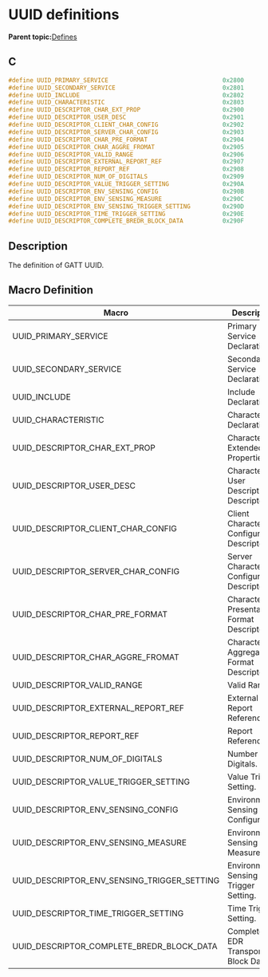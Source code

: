 # UUID definitions

**Parent topic:**[Defines](GUID-E2F81023-B198-4263-A123-9225588A0E6E.md)

## C

```c
#define UUID_PRIMARY_SERVICE                                0x2800
#define UUID_SECONDARY_SERVICE                              0x2801
#define UUID_INCLUDE                                        0x2802
#define UUID_CHARACTERISTIC                                 0x2803
#define UUID_DESCRIPTOR_CHAR_EXT_PROP                       0x2900
#define UUID_DESCRIPTOR_USER_DESC                           0x2901
#define UUID_DESCRIPTOR_CLIENT_CHAR_CONFIG                  0x2902
#define UUID_DESCRIPTOR_SERVER_CHAR_CONFIG                  0x2903
#define UUID_DESCRIPTOR_CHAR_PRE_FORMAT                     0x2904
#define UUID_DESCRIPTOR_CHAR_AGGRE_FROMAT                   0x2905
#define UUID_DESCRIPTOR_VALID_RANGE                         0x2906
#define UUID_DESCRIPTOR_EXTERNAL_REPORT_REF                 0x2907
#define UUID_DESCRIPTOR_REPORT_REF                          0x2908
#define UUID_DESCRIPTOR_NUM_OF_DIGITALS                     0x2909
#define UUID_DESCRIPTOR_VALUE_TRIGGER_SETTING               0x290A
#define UUID_DESCRIPTOR_ENV_SENSING_CONFIG                  0x290B
#define UUID_DESCRIPTOR_ENV_SENSING_MEASURE                 0x290C
#define UUID_DESCRIPTOR_ENV_SENSING_TRIGGER_SETTING         0x290D
#define UUID_DESCRIPTOR_TIME_TRIGGER_SETTING                0x290E
#define UUID_DESCRIPTOR_COMPLETE_BREDR_BLOCK_DATA           0x290F
```

## Description

The definition of GATT UUID.

## Macro Definition

|Macro|Description|
|-----|-----------|
|UUID\_PRIMARY\_SERVICE|Primary Service Declaration.|
|UUID\_SECONDARY\_SERVICE|Secondary Service Declaration.|
|UUID\_INCLUDE|Include Declaration.|
|UUID\_CHARACTERISTIC|Characteristic Declaration.|
|UUID\_DESCRIPTOR\_CHAR\_EXT\_PROP|Characteristic Extended Properties.|
|UUID\_DESCRIPTOR\_USER\_DESC|Characteristic User Description Descriptor.|
|UUID\_DESCRIPTOR\_CLIENT\_CHAR\_CONFIG|Client Characteristic Configuration Descriptor.|
|UUID\_DESCRIPTOR\_SERVER\_CHAR\_CONFIG|Server Characteristic Configuration Descriptor.|
|UUID\_DESCRIPTOR\_CHAR\_PRE\_FORMAT|Characteristic Presentation Format Descriptor.|
|UUID\_DESCRIPTOR\_CHAR\_AGGRE\_FROMAT|Characteristic Aggregate Format Descriptor.|
|UUID\_DESCRIPTOR\_VALID\_RANGE|Valid Range.|
|UUID\_DESCRIPTOR\_EXTERNAL\_REPORT\_REF|External Report Reference.|
|UUID\_DESCRIPTOR\_REPORT\_REF|Report Reference.|
|UUID\_DESCRIPTOR\_NUM\_OF\_DIGITALS|Number of Digitals.|
|UUID\_DESCRIPTOR\_VALUE\_TRIGGER\_SETTING|Value Trigger Setting.|
|UUID\_DESCRIPTOR\_ENV\_SENSING\_CONFIG|Environmental Sensing Configuration.|
|UUID\_DESCRIPTOR\_ENV\_SENSING\_MEASURE|Environmental Sensing Measurement.|
|UUID\_DESCRIPTOR\_ENV\_SENSING\_TRIGGER\_SETTING|Environmental Sensing Trigger Setting.|
|UUID\_DESCRIPTOR\_TIME\_TRIGGER\_SETTING|Time Trigger Setting.|
|UUID\_DESCRIPTOR\_COMPLETE\_BREDR\_BLOCK\_DATA|Complete BR-EDR Transport Block Data.|

